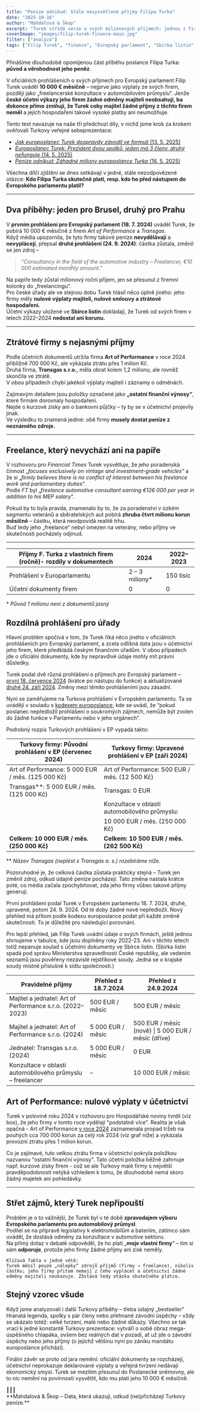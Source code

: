 ```yaml
---
title: "Peníze odnikud: Stále nevysvětlené příjmy Filipa Turka"
date: "2025-10-16"
author: "Mahdalová & Škop"
excerpt: "Turek střídá verze o svých miliónových příjmech: jednou z firem, podruhé z 'freelancerských' konzultací. Účetnictví však vyplácení odměn majiteli neprokazuje a čísla nedávají ekonomický smysl."
coverImage: "images/filip-turek-finance-main.jpg"
filter: ["analýza"]
tags: ["Filip Turek", "finance", "Evropský parlament", "Sbírka listin", "střet zájmů"]
---
```


Přinášíme dlouhodobě opomíjenou část příběhu poslance Filipa Turka: **původ a věrohodnost jeho peněz**.  

V oficiálních prohlášeních o svých příjmech pro Evropský parlament Filip Turek uváděl **10 000 € měsíčně** – nejprve jako výplaty ze svých firem, později jako „freelancerské konzultace v automobilovém průmyslu“. Jenže **české účetní výkazy jeho firem žádné odměny majiteli neobsahují, ba dokonce přímo zmiňují, že Turek coby majitel žádné příjmy z těchto firem neměl** a jejich hospodaření takové vysoké platby ani neumožňuje.

Tento text navazuje na naše tři předchozí díly, v nichž jsme krok za krokem ověřovali Turkovy veřejné sebeprezentace:  
- [*Jak europoslanec Turek doopravdy závodil ve formuli* (13. 5. 2025)](https://www.mahdalova-skop.cz/clanek/analyza-2025-05-13-jak-europoslanec-turek-doopravdy-zavodil-ve-formuli)  
- [*Europoslanec Turek: Prezident dvou spolků, jeden má 3 členy, druhý nefunguje* (14. 5. 2025)](https://www.mahdalova-skop.cz/clanek/kontext-2025-05-14-europoslanec-turek-prezident-dvou-spolku)  
- [*Peníze odnikud: Záhadné miliony europoslance Turka* (16. 5. 2025)](https://www.mahdalova-skop.cz/clanek/analyza-2025-05-16-penize-odnikud-zahadne-miliony-europoslance-turka)  

Všechna dílčí zjištění se dnes setkávají v jedné, stále nezodpovězené otázce: **Kdo Filipa Turka skutečně platí, resp. kdo ho před nástupem do Evropského parlamentu platil?** 


---

## Dva příběhy: jeden pro Brusel, druhý pro Prahu

V **prvním prohlášení pro Evropský parlament (18. 7. 2024)** uváděl Turek, že pobírá 10 000 € měsíčně z firem *Art of Performance* a *Transgas*.  
Když média upozornila, že tyto firmy takové peníze **nevydělávají** a **nevyplácejí**, přepsal **druhé prohlášení (24. 9. 2024)**: částka zůstala, změnil se jen zdroj –  
> *“Consultancy in the field of the automotive industry – Freelancer, €10 000 estimated monthly amount.”*

Na papíře tedy zůstal milionový roční příjem, jen se přesunul z firemní kolonky do „freelancingu“.  
Pro české úřady ale ve stejnou dobu Turek hlásil něco úplně jiného: jeho firmy měly **nulové výplaty majiteli, nulové smlouvy a ztrátové hospodaření.**  
Účetní výkazy uložené ve **Sbírce listin** dokládají, že Turek od svých firem v letech 2022–2024 **nedostal ani korunu.**

---

## Ztrátové firmy s nejasnými příjmy

Podle účetních dokumentů utržila firma **Art of Performance** v roce 2024 přibližně 700 000 Kč, ale vykázala ztrátu přes 1 milion Kč.  
Druhá firma, **Transgas s.r.o.**, měla obrat kolem 1,2 milionu, ale rovněž skončila ve ztrátě.  
V obou případech chybí jakékoli výplaty majiteli i záznamy o odměnách.  

Zajímavým detailem jsou položky označené jako **„ostatní finanční výnosy“**, které firmám dorovnaly hospodaření.  
Nejde o kurzové zisky ani o bankovní půjčky – ty by se v účetnictví projevily jinak.  
Ve výsledku to znamená jediné: obě firmy **musely dostat peníze z neznámého zdroje.**

---

## Freelance, který nevychází ani na papíře

V rozhovoru pro *Financial Times* Turek vysvětluje, že jeho poradenská činnost „*focuses exclusively on vintage and investment-grade vehicles*“ a že si „*firmly believes there is no conflict of interest between his freelance work and parliamentary duties*“.  
Podle *FT* byl „*freelance automotive consultant earning €126 000 per year in addition to his MEP salary*“.  

Pokud by to byla pravda, znamenalo by to, že za poradenství v úzkém segmentu veteránů a sběratelských aut pobírá **zhruba čtvrt milionu korun měsíčně** – částku, která neodpovídá realitě trhu.  
Buď tedy jeho „freelance“ nebyl omezen na veterány, nebo příjmy ve skutečnosti pocházely odjinud.

---


| Příjmy F. Turka z vlastních firem (ročně)- rozdíly v dokumentech                            | 2024             | 2022–2023       |
|----------------------------------|------------------|-----------------|
| Prohlášení v Europarlamentu     | 2 – 3 miliony*   | 150 tisíc       |
| Účetní dokumenty firem          | 0                | 0               |

\* _Původ 1 milionu není z dokumentů jasný_

## Rozdílná prohlášení pro úřady

Hlavní problém spočívá v tom, že Turek říká něco jiného v oficiálních prohlášeních pro Evropský parlament, a zcela odlišná data jsou v účetnictví jeho firem, které předkládá českým finančním úřadům. V obou případech jde o oficiální dokumenty, kde by nepravdivé údaje mohly mít právní důsledky.

Turek podal dvě různá prohlášení o příjmech pro Evropský parlament – [první 18. července 2024](https://www.europarl.europa.eu/erpl-app-public/mep-documents/DPI/10/86d80dc1-0ceb-4634-a3e0-a40e18ba0074_1721311200881.pdf) (krátce po nástupu do funkce) a aktualizované [druhé 24. září 2024](https://www.europarl.europa.eu/erpl-app-public/mep-documents/DPI/10/ac6e8cff-b1eb-42f2-a251-fcd1c3ac1558_1728303852680.pdf). Změny mezi těmito prohlášeními jsou zásadní.

Nyní se zaměřujeme na Turkova prohlášení v Evropském parlamentu. Ta se uvádějí v souladu s [kodexem europoslance](https://www.europarl.europa.eu/pdf/meps/Code_of_Conduct_20240918_CS.pdf), kde se uvádí, že “pokud poslanec nepředložil prohlášení o soukromých zájmech, nemůže být zvolen do žádné funkce v Parlamentu nebo v jeho orgánech”. 

Podrobný rozpis Turkových prohlášení v EP vypadá takto:

| Turkovy firmy: Původní prohlášení v EP (červenec 2024)                                 | Turkovy firmy: Upravené prohlášení v EP (září 2024)                                 |
|----------------------------------------------------------|------------------------------------------------------|
| Art of Performance: 5 000 EUR / měs. (125 000 Kč)        | Art of Performance: 500 EUR / měs. (12 500 Kč)      |
| Transgas**: 5 000 EUR / měs. (125 000 Kč)                | Transgas: 0 EUR                                     |
|                                                          | Konzultace v oblasti automobilového průmyslu:       |
|                                                          | 10 000 EUR / měs. (250 000 Kč)                      |
| **Celkem: 10 000 EUR / měs. (250 000 Kč)**               | **Celkem: 10 500 EUR / měs. (262 500 Kč)**          |

\*\* _Název Transgas (neplést s Transgas a. s.) rozebíráme níže._

Pozoruhodné je, že celková částka zůstala prakticky stejná – Turek jen změnil zdroj, odkud údajně peníze pocházejí. Tato změna nastala krátce poté, co média začala zpochybňovat, zda jeho firmy vůbec takové příjmy generují.

První prohlášení podal Turek v Evropském parlamentu 18. 7. 2024, druhé, upravené, potom 24. 9. 2024. Od té doby žádné nové nepředložil. Nový přehled má přitom podle kodexu europoslance podat při každé změně skutečnosti. To je důležité pro následující porovnání.

Pro lepší přehled, jak Filip Turek uvádní údaje o svých firmách, ještě jednou shrnujeme v tabulce, kde jsou doplněny roky 2022-23. Ani v těchto letech totiž nepanuje soulad s účetními dokumenty ve Sbírce listin. (Sbírka listin spadá pod správu Ministerstva spravedlnosti České republiky, ale vedením seznamů jsou pověřeny nezávislé rejstříkové soudy. Jedná se o krajské soudy místně příslušné k sídlu společnosti.)

| Pravidelné příjmy |Přehled z 18.7.2024                                   | Přehled z 24.9.2024                                  |
|---------------------------------------------------------|--------------------------------------------------------|--------------------------------------------------------|
| Majitel a jednatel: Art of Performance s.r.o. (2022–2023) | 500 EUR / měsíc                                        | 500 EUR / měsíc                                       |
| Majitel a jednatel: Art of Performance s.r.o. (2024)     | 5 000 EUR / měsíc                                      | 500 EUR / měsíc (nově) \| 5 000 EUR / měsíc (dříve)    |
| Jednatel: Transgas s.r.o. (2024)                         | 5 000 EUR / měsíc                                      | 0 EUR                                                 |
| Konzultace v oblasti automobilového průmyslu – freelancer | –                                                    | 10 000 EUR / měsíc                                    |

## Art of Performance: nulové výplaty v účetnictví

Turek v polovině roku 2024 v rozhovoru pro Hospodářské noviny tvrdil (viz box), že jeho firmy v tomto roce vydělají "podstatně více". Realita je však opačná - Art of Performance [v roce 2024](https://or.justice.cz/ias/ui/vypis-sl-detail?dokument=85570964&subjektId=945437&spis=1042137) zaznamenala propad tržeb na pouhých cca 700 000 korun za celý rok 2024 (viz graf níže) a vykázala provozní ztrátu přes 1 milion korun. 

Co je zajímavé, tuto velkou ztrátu firma v účetnictví pokryla položkou nazvanou "ostatní finanční výnosy". Tato účetní položka běžně zahrnuje např. kurzové zisky firem - což se ale Turkovy malé firmy s největší pravděpodobností netýká vzhledem k tomu, že dlouhodobě nemá skoro žádný majetek ani pohledávky.

---

## Střet zájmů, který Turek nepřipouští

Problém je o to vážnější, že Turek byl v té době **zpravodajem výboru Evropského parlamentu pro automobilový průmysl**.  
Podílel se na přípravě legislativy k elektromobilům a bateriím, zatímco sám uváděl, že dostává odměny za konzultace v automotive sektoru.  
Na přímý dotaz v debatě odpověděl, že ho platí „**moje vlastní firmy**“ – tím si sám **odporuje**, protože jeho firmy žádné příjmy ani zisk neměly.

```box
Klíčová fakta v jedné větě:  
Turek měnil pouze „nálepky“ zdrojů příjmů (firmy → freelance), nikoliv částku; jeho firmy přitom nemají z čeho vyplácet a účetnictví žádné odměny majiteli neukazuje. Zůstává tedy otázka skutečného plátce.
```

## Stejný vzorec všude

Když jsme analyzovali i další Turkovy příběhy – třeba údajný „bestseller“ Hranatá legenda, spolky s pár členy nebo přehnané závodní úspěchy – vždy se ukázalo totéž:
velké tvrzení, malé nebo žádné důkazy. Všechno se tak vrací k jedné konstantě Turkovy prezentace: vytváří o sobě obraz mega-úspěšného chlapáka, ovšem bez reálných dat v pozadí, ať už jde o závodní úspěchy nebo jeho příjmy (o jejichž většinu nyní po zániku mandátu europoslance přichází).

Finální závěr se proto od jara nemění: oficiální dokumenty se rozcházejí, účetnictví neprokazuje deklarované výplaty a veřejná tvrzení nedávají ekonomický smysl.
Turek se mezitím přesunul do Poslanecké sněmovny, ale to nic nemění na povinnosti vysvětlit, kdo mu platí jeho 10 000 € měsíčně.

<div style={{ textAlign: 'center', marginTop: '2em' }}>┃┃┃</div>
<div style={{ textAlign: 'center' }}>**Mahdalová & Škop – Data, která ukazují, odkud (ne)přicházejí Turkovy peníze.**</div>
